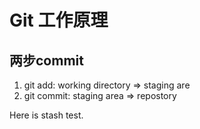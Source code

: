 # Git 工作原理

## 两步commit

1. git add:    working directory => staging are
2. git commit: staging area      => repostory

Here is stash test.